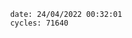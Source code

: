 

                date: 24/04/2022 00:32:01
                cycles: 71640

                         